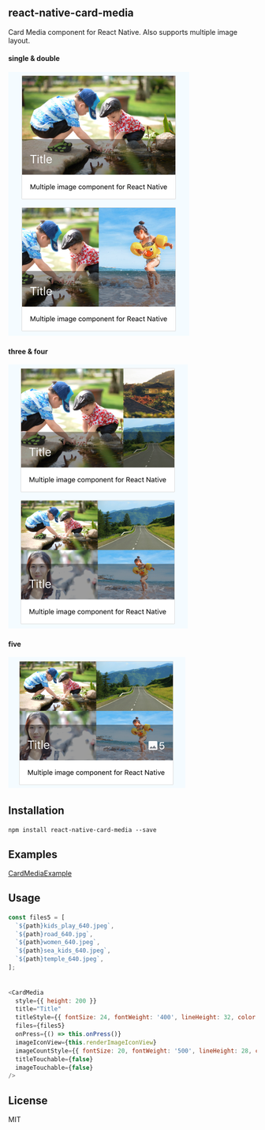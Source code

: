 ## react-native-card-media
Card Media component for React Native. Also supports multiple image layout.

#### single & double  

![single & double](images/single_double.png)

#### three & four

![three & four](images/three_four.png)

#### five

![five](images/five.png)

## Installation

`npm install react-native-card-media --save`

## Examples
[CardMediaExample](https://github.com/dondoko-susumu/react-native-card-media/blob/master/example/CardMediaExample/App.js)

## Usage
```javascript
const files5 = [
  `${path}kids_play_640.jpeg`,
  `${path}road_640.jpg`,
  `${path}women_640.jpeg`,
  `${path}sea_kids_640.jpeg`,
  `${path}temple_640.jpeg`,
];


<CardMedia
  style={{ height: 200 }}
  title="Title"
  titleStyle={{ fontSize: 24, fontWeight: '400', lineHeight: 32, color: '#fafafa' }}
  files={files5}
  onPress={() => this.onPress()}
  imageIconView={this.renderImageIconView}
  imageCountStyle={{ fontSize: 20, fontWeight: '500', lineHeight: 28, color: '#fafafa' }}
  titleTouchable={false}
  imageTouchable={false}
/>
```

## License
MIT
